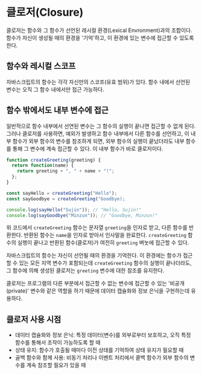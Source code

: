 # 클로저(Closure)

클로저는 함수와 그 함수가 선언된 레시컬 환경(Lexical Envronment)과의 조합이다. 함수가 자신이 생성될 때의 환경을 '기억'하고, 이 환경에 있는 변수에 접근할 수 있도록 한다.

## 함수와 레시컬 스코프

자바스크립트의 함수는 각각 자신만의 스코프(유효 범위)가 있다. 함수 내에서 선언된 변수는 오직 그 함수 내에서만 접근 가능하다.

## 함수 밖에서도 내부 변수에 접근

일반적으로 함수 내부에서 선연된 변수는 그 함수의 실행이 끝나면 접근할 수 없게 된다. 그러나 클로저를 사용하면, 예외가 발생하고 함수 내부에서 다른 함수를 선언하고, 이 내부 함수가 외부 함수의 변수를 참조하게 되면, 외부 함수의 실행이 끝났더라도 내부 함수를 통해 그 변수에 계속 접근할 수 있다. 이 내부 함수가 바로 클로저이다.

````javascript
function createGreeting(greeting) {
  return function(name) {
    return greeting + ", " + name + "!";
  };
}

const sayHello = createGreeting("Hello");
const sayGoodbye = createGreeting("Goodbye);

console.log(sayHello("Sujin")); // "Hello, Sujin!"
console.log(sayGoodbye("Minzun")); // "Goodbye, Minzun!"
````

위 코드에서 `createGreeting` 함수는 문자열 `greeting`을 인자로 받고, 다른 함수를 반환한다. 반환된 함수는 `name`을 인자로 받아서 인사말을 완료한다. `createGreeting` 함수의 실행이 끝나고 반환된 함수(클로저)가 여전히 `greeting` 벼눗에 접근할 수 있다.

자바스크립트의 함수는 자신이 선언될 때의 환경을 기억한다. 이 환경에는 함수가 접근할 수 있는 모든 지역 변수가 포함되는데 `createGreeting` 함수의 실행이 끝나더라도, 그 함수에 의해 생성된 클로저는 `greeting` 변수에 대한 참조를 유지한다. 

클로저는 프로그램의 다른 부분에서 접근할 수 없는 변수에 접근할 수 있는 '비공개(private)' 변수와 같은 역할을 하기 때문에 데이터 캡슐화와 정보 은닉을 구현하는데 유용하다. 

## 클로저 사용 시점

- 데이터 캡슐화와 정보 은닉: 특정 데이터(변수)를 외부로부터 보호하고, 오직 특정 함수를 통해서 조작이 가능하도록 할 때
- 상태 유지: 함수가 호출될 때마다 이전 상태를 기억하여 상태 유지가 필요할 때
- 골백 함수와 함께 사용: 비동기 처리나 이벤트 처리에서 콜백 함수가 외부 함수의 변수를 계속 참조할 필요가 있을 때